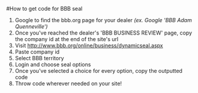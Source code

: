 #How to get code for BBB seal

1. Google to find the bbb.org page for your dealer *(ex. Google 'BBB Adam Quenneville')*
2. Once you've reached the dealer's 'BBB BUSINESS REVIEW' page, copy the company id at the end of the site's url 
3. Visit http://www.bbb.org/online/business/dynamicseal.aspx
4. Paste company id
5. Select BBB territory
6. Login and choose seal options
7. Once you've selected a choice for every option, copy the outputted code
8. Throw code wherever needed on your site!
